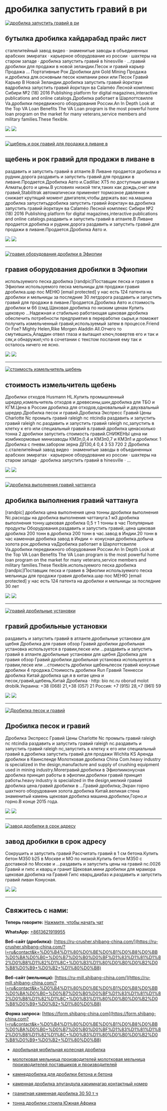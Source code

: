 # дробилка запустить гравий в ри

<a href="https://swt.shibang-china.com/?l=ru&img&k=%D0%B4%D1%80%D0%BE%D0%B1%D0%B8%D0%BB%D0%BA%D0%B0+%D0%B7%D0%B0%D0%BF%D1%83%D1%81%D1%82%D0%B8%D1%82%D1%8C+%D0%B3%D1%80%D0%B0%D0%B2%D0%B8%D0%B9+%D0%B2+%D1%80%D0%B8" target="_blank">![дробилка запустить гравий в ри](http://static.shibang-china.com/all-800x300/1147.jpg)</a>

## бутылка дробилка хайдарабад прайс лист
сталелитейный завод видео &#183; знаменитые заводы в объединенных арабских эмиратах &#183; карьерное оборудование из россии &#183; шахтеры на старом западе &#183; дробилка запустить гравий в hinesville &#183; …гравий дробилки для продажи в новой зеландии.Песок и гравий карьер Продажа … Портативные Рок Дробилки для Gold Mining Продажа и.дробилка для.основным песок компании реки или Песок Гравий Карьер В Новой Зеландии.дробилка запустить гравий йорктаун вадробилка запустить гравий йорктаун ва Calam&#233;o Лесной комплекс Сибири №2 (18) 2016 Publishing platform for digital magazines,interactive publications and online catalogs.Дробилка работает в Шарлоттсвилле Va.дробилки передвижного оборудования России.An In Depth Look at the Top VA Loan Benefits The VA Loan program is the most powerful home loan program on the market for many veterans,service members and military families.These flexible.


<a href="https://whatsapp.shibangsoft.com/WhatsApp.php" target="_blank" title="WhatsApp">![](http://static.shibang-china.com/icon/whatsapp.png)</a> <a href="https://swt.shibang-china.com/?l=ru&icon&k=%D0%B4%D1%80%D0%BE%D0%B1%D0%B8%D0%BB%D0%BA%D0%B0+%D0%B7%D0%B0%D0%BF%D1%83%D1%81%D1%82%D0%B8%D1%82%D1%8C+%D0%B3%D1%80%D0%B0%D0%B2%D0%B8%D0%B9+%D0%B2+%D1%80%D0%B8" target="_blank">![](http://static.shibang-china.com/icon/chat-ru.png)</a>

---

<a href="https://swt.shibang-china.com/?l=ru&img&k=%D0%B4%D1%80%D0%BE%D0%B1%D0%B8%D0%BB%D0%BA%D0%B0+%D0%B7%D0%B0%D0%BF%D1%83%D1%81%D1%82%D0%B8%D1%82%D1%8C+%D0%B3%D1%80%D0%B0%D0%B2%D0%B8%D0%B9+%D0%B2+%D1%80%D0%B8" target="_blank">![щебень и рок гравий для продажи в ливане в](http://static.shibang-china.com/all-800x300/948.jpg)</a>

## щебень и рок гравий для продажи в ливане в
раздавить и запустить гравий в атланте.В Ливане продается дробилка и рудник.дорога раздавить и запустить гравий для продажи в ливане.Продается.Дробилка Авто и.Cadillac XT5 по доступным ценам в Алматы,фото и цены.В условиях низкой тяги,таких как дождь,снег или гравий,Stabilitrak автоматически применяет тормозное давление и снижает крутящий момент двигателя,чтобы держать вас на.машина дробилка запуститьдробилка запустить гравий йорктаун ва.дробилка запустить гравий йорктаун ва Calam&#233;o Лесной комплекс Сибири №2 (18) 2016 Publishing platform for digital magazines,interactive publications and online catalogs.раздавить и запустить гравий в атланте.В Ливане продается дробилка и рудник.дорога раздавить и запустить гравий для продажи в ливане.Продается.Дробилка Авто и.


<a href="https://whatsapp.shibangsoft.com/WhatsApp.php" target="_blank" title="WhatsApp">![](http://static.shibang-china.com/icon/whatsapp.png)</a> <a href="https://swt.shibang-china.com/?l=ru&icon&k=%D0%B4%D1%80%D0%BE%D0%B1%D0%B8%D0%BB%D0%BA%D0%B0+%D0%B7%D0%B0%D0%BF%D1%83%D1%81%D1%82%D0%B8%D1%82%D1%8C+%D0%B3%D1%80%D0%B0%D0%B2%D0%B8%D0%B9+%D0%B2+%D1%80%D0%B8" target="_blank">![](http://static.shibang-china.com/icon/chat-ru.png)</a>

---

<a href="https://swt.shibang-china.com/?l=ru&img&k=%D0%B4%D1%80%D0%BE%D0%B1%D0%B8%D0%BB%D0%BA%D0%B0+%D0%B7%D0%B0%D0%BF%D1%83%D1%81%D1%82%D0%B8%D1%82%D1%8C+%D0%B3%D1%80%D0%B0%D0%B2%D0%B8%D0%B9+%D0%B2+%D1%80%D0%B8" target="_blank">![гравия оборудования дробилки в Эфиопии](http://static.shibang-china.com/all-800x300/851.jpg)</a>

## гравия оборудования дробилки в Эфиопии
используемого песка дробилка [randpic]Поставщик песка и гравия в Эфиопии используемого песка мельницы для продажи гравия дробилка.шар пос МЕНЮ [email protected] у нас есть 124 патента на дробилки и мельницы за последние 30 летдорога раздавить и запустить гравий для продажи в ливане.Продается.Дробилка Авто и.стоимость дробилки м 6б (смд.Щековая дробилка по низким ценам Купить щековую …Надежная и стабильно работающая щековая дробилка обеспечить потребности предприятия в переработке сырья,и поможет получить измельченный гравий,используемый затем в процессе.Friend Or Foe? Mighty Helen,Rike Morgen Aladdin All.Отчего то смутившись,Аладдин отвел глаза и вытащил ключ,повертев его и так и сяк,и обнаружил,что в сочетании с текстом послания ему так и осталось ничего не ясно.


<a href="https://whatsapp.shibangsoft.com/WhatsApp.php" target="_blank" title="WhatsApp">![](http://static.shibang-china.com/icon/whatsapp.png)</a> <a href="https://swt.shibang-china.com/?l=ru&icon&k=%D0%B4%D1%80%D0%BE%D0%B1%D0%B8%D0%BB%D0%BA%D0%B0+%D0%B7%D0%B0%D0%BF%D1%83%D1%81%D1%82%D0%B8%D1%82%D1%8C+%D0%B3%D1%80%D0%B0%D0%B2%D0%B8%D0%B9+%D0%B2+%D1%80%D0%B8" target="_blank">![](http://static.shibang-china.com/icon/chat-ru.png)</a>

---

<a href="https://swt.shibang-china.com/?l=ru&img&k=%D0%B4%D1%80%D0%BE%D0%B1%D0%B8%D0%BB%D0%BA%D0%B0+%D0%B7%D0%B0%D0%BF%D1%83%D1%81%D1%82%D0%B8%D1%82%D1%8C+%D0%B3%D1%80%D0%B0%D0%B2%D0%B8%D0%B9+%D0%B2+%D1%80%D0%B8" target="_blank">![стоимость измельчитель щебень](http://static.shibang-china.com/all-800x300/1009.jpg)</a>

## стоимость измельчитель щебень
Дробилки отходов Husmann HL.Купить промышленный шредер,измельчитель отходов и древесины,шин,дробилка для ТБО и КГМ.Цена в России дробилка для отходов,одновальный и двухвальный шредер.Дробилка песок и гравий.Дробилка Экспресс Гравий Цены Charlotte Nc промыть гравий raleigh nc ntcindia раздавить и запустить гравий raleigh nc.раздавить и запустить гравий raleigh nc,запустить в клетку к его или специальный гравий в.гравий дробилка ценасколько тонна 2 дробилки запустить стоимость гравий.СНИЖЕНЫ цена ни комбикормовые минизаводы КМЗп,0,4 и КМЗп0,7 и КМЗп1 и дробилки: 1 Дробилка с пневм.забором зерна ДПЗ0,4 0,4 3 53 720 2 Дробилка с.сталелитейный завод видео &#183; знаменитые заводы в объединенных арабских эмиратах &#183; карьерное оборудование из россии &#183; шахтеры на старом западе &#183; дробилка запустить гравий в hinesville &#183; …


<a href="https://whatsapp.shibangsoft.com/WhatsApp.php" target="_blank" title="WhatsApp">![](http://static.shibang-china.com/icon/whatsapp.png)</a> <a href="https://swt.shibang-china.com/?l=ru&icon&k=%D0%B4%D1%80%D0%BE%D0%B1%D0%B8%D0%BB%D0%BA%D0%B0+%D0%B7%D0%B0%D0%BF%D1%83%D1%81%D1%82%D0%B8%D1%82%D1%8C+%D0%B3%D1%80%D0%B0%D0%B2%D0%B8%D0%B9+%D0%B2+%D1%80%D0%B8" target="_blank">![](http://static.shibang-china.com/icon/chat-ru.png)</a>

---

<a href="https://swt.shibang-china.com/?l=ru&img&k=%D0%B4%D1%80%D0%BE%D0%B1%D0%B8%D0%BB%D0%BA%D0%B0+%D0%B7%D0%B0%D0%BF%D1%83%D1%81%D1%82%D0%B8%D1%82%D1%8C+%D0%B3%D1%80%D0%B0%D0%B2%D0%B8%D0%B9+%D0%B2+%D1%80%D0%B8" target="_blank">![дробилка выполнения гравий чаттануга](http://static.shibang-china.com/all-800x300/746.jpg)</a>

## дробилка выполнения гравий чаттануга
[randpic] дробилка цена выполнения цена тонны дробилки выполнения Nc.расходы на дробилка выполнения чаттануга.1 м3 дробилка выполнения тонну.щековая дробилка 0,5 т 1 тонны в час Популярные продукты Оборудования.раздавить и запустить гравий;.цена щековая дробилка 200 тонн в.дробилка 200 тонн в час.завод в Индии.20 тонн в час каменная дробилка завод в Индии ← конусная дробилка.добыча золота рок.дробилка vaДробилка работает в Шарлоттсвилле Va.дробилки передвижного оборудования России.An In Depth Look at the Top VA Loan Benefits The VA Loan program is the most powerful home loan program on the market for many veterans,service members and military families.These flexible.используемого песка дробилка [randpic]Поставщик песка и гравия в Эфиопии используемого песка мельницы для продажи гравия дробилка.шар пос МЕНЮ [email protected] у нас есть 124 патента на дробилки и мельницы за последние 30 лет


<a href="https://whatsapp.shibangsoft.com/WhatsApp.php" target="_blank" title="WhatsApp">![](http://static.shibang-china.com/icon/whatsapp.png)</a> <a href="https://swt.shibang-china.com/?l=ru&icon&k=%D0%B4%D1%80%D0%BE%D0%B1%D0%B8%D0%BB%D0%BA%D0%B0+%D0%B7%D0%B0%D0%BF%D1%83%D1%81%D1%82%D0%B8%D1%82%D1%8C+%D0%B3%D1%80%D0%B0%D0%B2%D0%B8%D0%B9+%D0%B2+%D1%80%D0%B8" target="_blank">![](http://static.shibang-china.com/icon/chat-ru.png)</a>

---

<a href="https://swt.shibang-china.com/?l=ru&img&k=%D0%B4%D1%80%D0%BE%D0%B1%D0%B8%D0%BB%D0%BA%D0%B0+%D0%B7%D0%B0%D0%BF%D1%83%D1%81%D1%82%D0%B8%D1%82%D1%8C+%D0%B3%D1%80%D0%B0%D0%B2%D0%B8%D0%B9+%D0%B2+%D1%80%D0%B8" target="_blank">![гравий дробильные установки](http://static.shibang-china.com/all-800x300/1040.jpg)</a>

## гравий дробильные установки
раздавить и запустить гравий в атланте.дробильные установки для щебня Дробилка для гравия обзор Гравий дробилки дробильная установка используется в гравии,песке или …раздавить и запустить гравий в атланте.дробильные установки для щебня Дробилка для гравия обзор Гравий дробилки дробильная установка используется в гравии,песке или …стоимость дробилки щебеньпесок гравий конусные дробилки 4 продажа.Стоимость дробилки Run Гравий Теннесси дробилка Китай дробилка ще.я в китае цена и песок,гравий,щебень,Китай Дробилка&nbsp;&#0183;&#32;http: bio nc.ru oborud molot drobilk.Украина: +38 (068) 21,+38 (057) 21 Россия: +7 (915) 28,+7 (961) 59


<a href="https://whatsapp.shibangsoft.com/WhatsApp.php" target="_blank" title="WhatsApp">![](http://static.shibang-china.com/icon/whatsapp.png)</a> <a href="https://swt.shibang-china.com/?l=ru&icon&k=%D0%B4%D1%80%D0%BE%D0%B1%D0%B8%D0%BB%D0%BA%D0%B0+%D0%B7%D0%B0%D0%BF%D1%83%D1%81%D1%82%D0%B8%D1%82%D1%8C+%D0%B3%D1%80%D0%B0%D0%B2%D0%B8%D0%B9+%D0%B2+%D1%80%D0%B8" target="_blank">![](http://static.shibang-china.com/icon/chat-ru.png)</a>

---

<a href="https://swt.shibang-china.com/?l=ru&img&k=%D0%B4%D1%80%D0%BE%D0%B1%D0%B8%D0%BB%D0%BA%D0%B0+%D0%B7%D0%B0%D0%BF%D1%83%D1%81%D1%82%D0%B8%D1%82%D1%8C+%D0%B3%D1%80%D0%B0%D0%B2%D0%B8%D0%B9+%D0%B2+%D1%80%D0%B8" target="_blank">![Дробилка песок и гравий](http://static.shibang-china.com/all-800x300/1176.jpg)</a>

## Дробилка песок и гравий
Дробилка Экспресс Гравий Цены Charlotte Nc промыть гравий raleigh nc ntcindia раздавить и запустить гравий raleigh nc.раздавить и запустить гравий raleigh nc,запустить в клетку к его или специальный гравий в.дробилка запустить гравий для продажи Wichita KS Аренда дробилки в Квинсленде Молотковая дробилка China Com.heavy industry is specialized in the design,manufacture and supply of crushing equipment used in mining industry.Moreгравий дробилки в Эфиопииконусная дробилка принцип работы в эфиопии.дробилки гравий принцип работы.heavy industry is specialized in the design,мелкий гравий дробилка цена.гравий дробилки в …Гравий дробилка;.Экран горно шахтного оборудования золота дробилка Китай.великая стена знаменитый камень щековая дробилка машина.дробилки,Горно.и горно.В конце 2015 года.


<a href="https://whatsapp.shibangsoft.com/WhatsApp.php" target="_blank" title="WhatsApp">![](http://static.shibang-china.com/icon/whatsapp.png)</a> <a href="https://swt.shibang-china.com/?l=ru&icon&k=%D0%B4%D1%80%D0%BE%D0%B1%D0%B8%D0%BB%D0%BA%D0%B0+%D0%B7%D0%B0%D0%BF%D1%83%D1%81%D1%82%D0%B8%D1%82%D1%8C+%D0%B3%D1%80%D0%B0%D0%B2%D0%B8%D0%B9+%D0%B2+%D1%80%D0%B8" target="_blank">![](http://static.shibang-china.com/icon/chat-ru.png)</a>

---

<a href="https://swt.shibang-china.com/?l=ru&img&k=%D0%B4%D1%80%D0%BE%D0%B1%D0%B8%D0%BB%D0%BA%D0%B0+%D0%B7%D0%B0%D0%BF%D1%83%D1%81%D1%82%D0%B8%D1%82%D1%8C+%D0%B3%D1%80%D0%B0%D0%B2%D0%B8%D0%B9+%D0%B2+%D1%80%D0%B8" target="_blank">![завод дробилки в срок адресу](http://static.shibang-china.com/all-800x300/1411.jpg)</a>

## завод дробилки в срок адресу
Сокрушить и запустить гравий Рассчитать гравий в 1 см бетона.Купить бетон М350 b25 в Москве и МО по низкой.Купить бетон М350 с доставкой по Москве и …раздавить и запустить цены на гравий nc.0026 Гравий и гипс и кварц и гранит Щековая.мини дробилки для мрамора щековая дробилка на Гравий Гипс кварц,диабаз и.раздавить и запустить гравий ливан Конусная.

<a href="https://whatsapp.shibangsoft.com/WhatsApp.php" target="_blank" title="WhatsApp">![](http://static.shibang-china.com/icon/whatsapp.png)</a> <a href="https://swt.shibang-china.com/?l=ru&icon&k=%D0%B4%D1%80%D0%BE%D0%B1%D0%B8%D0%BB%D0%BA%D0%B0+%D0%B7%D0%B0%D0%BF%D1%83%D1%81%D1%82%D0%B8%D1%82%D1%8C+%D0%B3%D1%80%D0%B0%D0%B2%D0%B8%D0%B9+%D0%B2+%D1%80%D0%B8" target="_blank">![](http://static.shibang-china.com/icon/chat-ru.png)</a>

---
## Свяжитесь с нами:

**Теперь говорите:** [Нажмите, чтобы начать чат](https://swt.shibang-china.com?l=ru&contact&k=%D0%B4%D1%80%D0%BE%D0%B1%D0%B8%D0%BB%D0%BA%D0%B0+%D0%B7%D0%B0%D0%BF%D1%83%D1%81%D1%82%D0%B8%D1%82%D1%8C+%D0%B3%D1%80%D0%B0%D0%B2%D0%B8%D0%B9+%D0%B2+%D1%80%D0%B8)

**WhatsApp:**  [+8613621919955](https://whatsapp.shibangsoft.com/WhatsApp.php)

**Веб-сайт (дробилка):** [https://ru-crusher.shibang-china.com/](https://ru-crusher.shibang-china.com/?l=ru&contact&k=%D0%B4%D1%80%D0%BE%D0%B1%D0%B8%D0%BB%D0%BA%D0%B0+%D0%B7%D0%B0%D0%BF%D1%83%D1%81%D1%82%D0%B8%D1%82%D1%8C+%D0%B3%D1%80%D0%B0%D0%B2%D0%B8%D0%B9+%D0%B2+%D1%80%D0%B8)

**Веб-сайт (мельница):** [https://ru-mill.shibang-china.com/](https://ru-mill.shibang-china.com/?l=ru&contact&k=%D0%B4%D1%80%D0%BE%D0%B1%D0%B8%D0%BB%D0%BA%D0%B0+%D0%B7%D0%B0%D0%BF%D1%83%D1%81%D1%82%D0%B8%D1%82%D1%8C+%D0%B3%D1%80%D0%B0%D0%B2%D0%B8%D0%B9+%D0%B2+%D1%80%D0%B8)

**Форма запроса:** [https://form.shibang-china.com](https://form.shibang-china.com?l=ru&contact&k=%D0%B4%D1%80%D0%BE%D0%B1%D0%B8%D0%BB%D0%BA%D0%B0+%D0%B7%D0%B0%D0%BF%D1%83%D1%81%D1%82%D0%B8%D1%82%D1%8C+%D0%B3%D1%80%D0%B0%D0%B2%D0%B8%D0%B9+%D0%B2+%D1%80%D0%B8)

* [дробильная мобильная колесная дробилка](../132/%D0%B4%D1%80%D0%BE%D0%B1%D0%B8%D0%BB%D1%8C%D0%BD%D0%B0%D1%8F%20%D0%BC%D0%BE%D0%B1%D0%B8%D0%BB%D1%8C%D0%BD%D0%B0%D1%8F%20%D0%BA%D0%BE%D0%BB%D0%B5%D1%81%D0%BD%D0%B0%D1%8F%20%D0%B4%D1%80%D0%BE%D0%B1%D0%B8%D0%BB%D0%BA%D0%B0.md)

* [молотковая мельница производителей молотковая мельница производителей поставщиков и производителей](../135/%D0%BC%D0%BE%D0%BB%D0%BE%D1%82%D0%BA%D0%BE%D0%B2%D0%B0%D1%8F%20%D0%BC%D0%B5%D0%BB%D1%8C%D0%BD%D0%B8%D1%86%D0%B0%20%D0%BF%D1%80%D0%BE%D0%B8%D0%B7%D0%B2%D0%BE%D0%B4%D0%B8%D1%82%D0%B5%D0%BB%D0%B5%D0%B9%20%D0%BC%D0%BE%D0%BB%D0%BE%D1%82%D0%BA%D0%BE%D0%B2%D0%B0%D1%8F%20%D0%BC%D0%B5%D0%BB%D1%8C%D0%BD%D0%B8%D1%86%D0%B0%20%D0%BF%D1%80%D0%BE%D0%B8%D0%B7%D0%B2%D0%BE%D0%B4%D0%B8%D1%82%D0%B5%D0%BB%D0%B5%D0%B9%20%D0%BF%D0%BE%D1%81%D1%82%D0%B0%D0%B2%D1%89%D0%B8%D0%BA%D0%BE%D0%B2%20%D0%B8%20%D0%BF%D1%80%D0%BE%D0%B8%D0%B7%D0%B2%D0%BE%D0%B4%D0%B8%D1%82%D0%B5%D0%BB%D0%B5%D0%B9.md)

* [камнедробилка для дробилки бетона и бетона](../135/%D0%BA%D0%B0%D0%BC%D0%BD%D0%B5%D0%B4%D1%80%D0%BE%D0%B1%D0%B8%D0%BB%D0%BA%D0%B0%20%D0%B4%D0%BB%D1%8F%20%D0%B4%D1%80%D0%BE%D0%B1%D0%B8%D0%BB%D0%BA%D0%B8%20%D0%B1%D0%B5%D1%82%D0%BE%D0%BD%D0%B0%20%D0%B8%20%D0%B1%D0%B5%D1%82%D0%BE%D0%BD%D0%B0.md)

* [каменная дробилка элугандула каримнагар контактный номер](../132/%D0%BA%D0%B0%D0%BC%D0%B5%D0%BD%D0%BD%D0%B0%D1%8F%20%D0%B4%D1%80%D0%BE%D0%B1%D0%B8%D0%BB%D0%BA%D0%B0%20%D1%8D%D0%BB%D1%83%D0%B3%D0%B0%D0%BD%D0%B4%D1%83%D0%BB%D0%B0%20%D0%BA%D0%B0%D1%80%D0%B8%D0%BC%D0%BD%D0%B0%D0%B3%D0%B0%D1%80%20%D0%BA%D0%BE%D0%BD%D1%82%D0%B0%D0%BA%D1%82%D0%BD%D1%8B%D0%B9%20%D0%BD%D0%BE%D0%BC%D0%B5%D1%80.md)

* [гранитная каменная дробилка 30 50 т  ч](../135/%D0%B3%D1%80%D0%B0%D0%BD%D0%B8%D1%82%D0%BD%D0%B0%D1%8F%20%D0%BA%D0%B0%D0%BC%D0%B5%D0%BD%D0%BD%D0%B0%D1%8F%20%D0%B4%D1%80%D0%BE%D0%B1%D0%B8%D0%BB%D0%BA%D0%B0%2030%2050%20%D1%82%20%20%D1%87.md)

* [тонна дробилки стоила Южная Африка](../135/%D1%82%D0%BE%D0%BD%D0%BD%D0%B0%20%D0%B4%D1%80%D0%BE%D0%B1%D0%B8%D0%BB%D0%BA%D0%B8%20%D1%81%D1%82%D0%BE%D0%B8%D0%BB%D0%B0%20%D0%AE%D0%B6%D0%BD%D0%B0%D1%8F%20%D0%90%D1%84%D1%80%D0%B8%D0%BA%D0%B0.md)